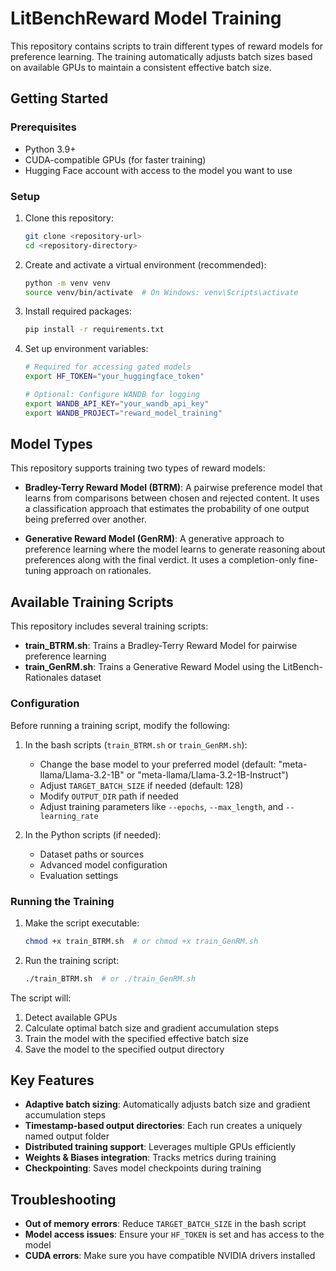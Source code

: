 # LitBenchReward Model Training

This repository contains scripts to train different types of reward models for preference learning. The training automatically adjusts batch sizes based on available GPUs to maintain a consistent effective batch size.

## Getting Started

### Prerequisites

- Python 3.9+
- CUDA-compatible GPUs (for faster training)
- Hugging Face account with access to the model you want to use

### Setup

1. Clone this repository:
   ```bash
   git clone <repository-url>
   cd <repository-directory>
   ```

2. Create and activate a virtual environment (recommended):
   ```bash
   python -m venv venv
   source venv/bin/activate  # On Windows: venv\Scripts\activate
   ```

3. Install required packages:
   ```bash
   pip install -r requirements.txt
   ```

4. Set up environment variables:
   ```bash
   # Required for accessing gated models
   export HF_TOKEN="your_huggingface_token"
   
   # Optional: Configure WANDB for logging
   export WANDB_API_KEY="your_wandb_api_key"
   export WANDB_PROJECT="reward_model_training"
   ```

## Model Types

This repository supports training two types of reward models:

- **Bradley-Terry Reward Model (BTRM)**: A pairwise preference model that learns from comparisons between chosen and rejected content. It uses a classification approach that estimates the probability of one output being preferred over another.

- **Generative Reward Model (GenRM)**: A generative approach to preference learning where the model learns to generate reasoning about preferences along with the final verdict. It uses a completion-only fine-tuning approach on rationales.

## Available Training Scripts

This repository includes several training scripts:

- **train_BTRM.sh**: Trains a Bradley-Terry Reward Model for pairwise preference learning
- **train_GenRM.sh**: Trains a Generative Reward Model using the LitBench-Rationales dataset

### Configuration

Before running a training script, modify the following:

1. In the bash scripts (`train_BTRM.sh` or `train_GenRM.sh`):
   - Change the base model to your preferred model (default: "meta-llama/Llama-3.2-1B" or "meta-llama/Llama-3.2-1B-Instruct")
   - Adjust `TARGET_BATCH_SIZE` if needed (default: 128)
   - Modify `OUTPUT_DIR` path if needed
   - Adjust training parameters like `--epochs`, `--max_length`, and `--learning_rate`

2. In the Python scripts (if needed):
   - Dataset paths or sources
   - Advanced model configuration
   - Evaluation settings

### Running the Training

1. Make the script executable:
   ```bash
   chmod +x train_BTRM.sh  # or chmod +x train_GenRM.sh
   ```

2. Run the training script:
   ```bash
   ./train_BTRM.sh  # or ./train_GenRM.sh
   ```

The script will:
1. Detect available GPUs
2. Calculate optimal batch size and gradient accumulation steps
3. Train the model with the specified effective batch size
4. Save the model to the specified output directory

## Key Features

- **Adaptive batch sizing**: Automatically adjusts batch size and gradient accumulation steps
- **Timestamp-based output directories**: Each run creates a uniquely named output folder
- **Distributed training support**: Leverages multiple GPUs efficiently
- **Weights & Biases integration**: Tracks metrics during training
- **Checkpointing**: Saves model checkpoints during training

## Troubleshooting

- **Out of memory errors**: Reduce `TARGET_BATCH_SIZE` in the bash script
- **Model access issues**: Ensure your `HF_TOKEN` is set and has access to the model
- **CUDA errors**: Make sure you have compatible NVIDIA drivers installed

